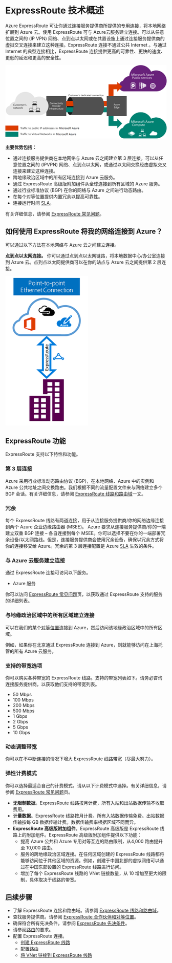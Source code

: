 <properties 
   pageTitle="ExpressRoute 简介 | Azure"
   description="本页提供 ExpressRoute 服务的概述，包括 ExpressRoute 连接的工作原理。"
   documentationCenter="na"
   services="expressroute"
   authors="cherylmc"
   manager="carmonm"
   editor=""/>
<tags 
   ms.service="expressroute"
   ms.date="05/02/2016"
   wacn.date="06/06/2016"/>

# ExpressRoute 技术概述

Azure ExpressRoute 可让你通过连接服务提供商所提供的专用连接，将本地网络扩展到 Azure 云。使用 ExpressRoute 可与 Azure云服务建立连接。可以从任意位置之间的 (IP VPN) 网络、点到点以太网或在共置设施上通过连接服务提供商的虚拟交叉连接来建立这种连接。ExpressRoute 连接不通过公共 Internet 。与通过 Internet 的典型连接相比，ExpressRoute 连接提供更高的可靠性、更快的速度、更低的延迟和更高的安全性。

![](./media/expressroute-introduction/expressroute-basic.png)

**主要优势包括：**

- 通过连接服务提供商在本地网络与 Azure 云之间建立第 3 层连接。可以从任意位置之间的 (IPVPN) 网络、点到点以太网，或通过以太网交换经由虚拟交叉连接来建立这种连接。
- 跨地缘政治区域中的所有区域连接到 Azure 云服务。
- 通过 ExpressRoute 高级版附加组件从全球连接到所有区域的 Azure 服务。
- 通过行业标准协议 (BGP) 在你的网络与 Azure 之间进行动态路由。
- 在每个对等位置提供内置冗余以提高可靠性。
- 连接运行时间 [SLA](/support/legal/sla/)。

有关详细信息，请参阅 [ExpressRoute 常见问题](/documentation/articles/expressroute-faqs)。

## 如何使用 ExpressRoute 将我的网络连接到 Azure？

可以通过以下方法在本地网络与 Azure 云之间建立连接。

**点到点以太网连接。** 你可以通过点到点以太网链路，将本地数据中心/办公室连接到 Azure 云。点到点以太网提供商可以在你的站点与 Azure 云之间提供第 2 层连接。

![](./media/expressroute-introduction/expressroute-connectivitymodels.png)


## ExpressRoute 功能

ExpressRoute 支持以下特性和功能。

### 第 3 层连接

Azure 采用行业标准动态路由协议 (BGP)，在本地网络、Azure 中的实例和 Azure 公共地址之间交换路由。我们根据不同的流量配置文件来与网络建立多个 BGP 会话。有关详细信息，请参阅 [ExpressRoute 线路和路由域](/documentation/articles/expressroute-circuit-peerings)一文。

### 冗余

每个 ExpressRoute 线路有两道连接，用于从连接服务提供商/你的网络边缘连接到两个 Azure 企业边缘路由器 (MSEE)。 Azure 要求从连接服务提供商/你的一端建立双重 BGP 连接 – 各自连接到每个 MSEE。你可以选择不要在你的一端部署冗余设备/以太网路线。但是，连接服务提供商会使用冗余设备，确保以冗余方式将你的连接移交给 Azure。冗余的第 3 层连接配置是 Azure [SLA](/support/legal/sla/) 生效的条件。

### 与 Azure 云服务建立连接

通过 ExpressRoute 连接可访问以下服务。

- Azure 服务

 
你可以访问 [ExpressRoute 常见问题](/documentation/articles/expressroute-faqs)页，以获取通过 ExpressRoute 支持的服务的详细列表。

### 与地缘政治区域中的所有区域建立连接

可以在我们的某个[对等位置](/documentation/articles/expressroute-locations)连接到 Azure，然后访问该地缘政治区域中的所有区域。

例如，如果你在北京通过 ExpressRoute 连接到 Azure，则就能够访问在上海托管的所有 Azure 云服务。

### 支持的带宽选项

你可以购买各种带宽的 ExpressRoute 线路。支持的带宽列表如下。请务必咨询连接服务提供商，以获取他们支持的带宽列表。

- 50 Mbps
- 100 Mbps
- 200 Mbps
- 500 Mbps
- 1 Gbps
- 2 Gbps
- 5 Gbps
- 10 Gbps

### 动态调整带宽

你可以在不中断连接的情况下增大 ExpressRoute 线路带宽（尽最大努力）。

### 弹性计费模式

你可以选择最适合自己的计费模式。请从以下计费模式中选择。有关详细信息，请参阅 [ExpressRoute 常见问题](/documentation/articles/expressroute-faqs)页。

- **无限制数据**。ExpressRoute 线路按月计费，所有入站和出站数据传输不收取费用。 
- **计量数据**。ExpressRoute 线路按月计费。所有入站数据传输免费。出站数据传输按每 GB 数据传输计费。数据传输费率根据区域不同而异。
- **ExpressRoute 高级版附加组件**。ExpressRoute 高级版是 ExpressRoute 线路上的附加组件。ExpressRoute 高级版附加组件提供以下功能： 
	- 提高 Azure 公共和 Azure 专用对等互连的路由限制，从4,000 路由提升至 10,000 路由。
	- 服务的跨地缘政治区域连接。在任何区域创建的 ExpressRoute 线路都将能够访问位于其他区域的资源。例如，创建于中国北部的虚拟网络可以通过在中国东部设置的 ExpressRoute 线路进行访问。
	- 增加了每个 ExpressRoute 线路的 VNet 链接数量，从 10 增加至更大的限制，具体取决于线路的带宽。

## 后续步骤

- 了解 ExpressRoute 连接和路由域。请参阅 [ExpressRoute 线路和路由域](/documentation/articles/expressroute-circuit-peerings)。
- 查找服务提供商。请参阅 [ExpressRoute 合作伙伴和对等位置](/documentation/articles/expressroute-locations)。
- 确保符合所有先决条件。请参阅 [ExpressRoute 先决条件](/documentation/articles/expressroute-prerequisites)。
- 请参阅[路由](/documentation/articles/expressroute-routing)的要求。
- 配置 ExpressRoute 连接。
	- [创建 ExpressRoute 线路](/documentation/articles/expressroute-howto-circuit-classic)
	- [配置路由](/documentation/articles/expressroute-howto-routing-classic)
	- [将 VNet 链接到 ExpressRoute 线路](/documentation/articles/expressroute-howto-linkvnet-classic)

<!---HONumber=Mooncake_0104_2016-->